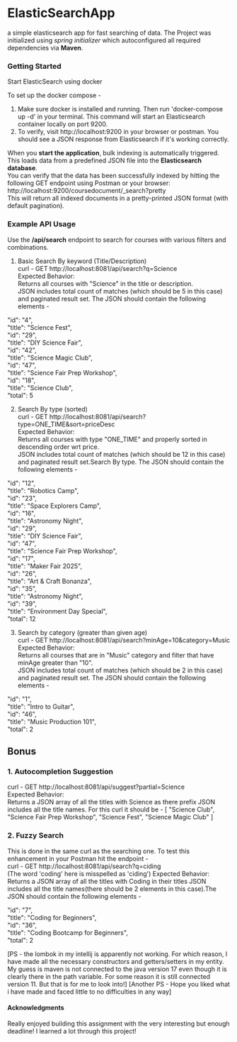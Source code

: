 # ElasticSearchApp
a simple elasticsearch app for fast searching of data. 
The Project was initialized using *spring 
initializer* which autoconfigured all required dependencies via **Maven**.

### Getting Started
Start ElasticSearch using docker

To set up the docker compose - </br>
1. Make sure docker is installed and running. Then run 'docker-compose up -d'  in your terminal. 
This command will start an Elasticsearch container locally on port 9200.
2. To verify, visit http://localhost:9200 in your browser or postman. 
You should see a JSON response from Elasticsearch if it's working correctly.


When you **start the application**, bulk indexing is automatically triggered.
This loads data from a predefined JSON file into the **Elasticsearch database**. </br>
You can verify that the data has been successfully indexed by hitting the following GET endpoint using Postman or your browser:
</br>http://localhost:9200/coursedocument/_search?pretty </br>
This will return all indexed documents in a pretty-printed JSON format (with default pagination).

### Example API Usage
Use the **/api/search** endpoint to search for courses with various filters and combinations.

1. Basic Search By keyword (Title/Description) </br>
curl - GET http://localhost:8081/api/search?q=Science </br>
Expected Behavior: </br>
Returns all courses with "Science" in the title or description.</br>
JSON includes total count of matches (which should be 5 in this case) and paginated result set. The JSON should contain the following elements -

"id": "4", </br>
"title": "Science Fest",</br>
"id": "29",</br>
"title": "DIY Science Fair",</br>
"id": "42",</br>
"title": "Science Magic Club",</br>
"id": "47",</br>
"title": "Science Fair Prep Workshop",</br>
"id": "18",</br>
"title": "Science Club",</br>
"total": 5</br>



2. Search By type (sorted)</br>
curl - GET http://localhost:8081/api/search?type=ONE_TIME&sort=priceDesc </br>
Expected Behavior: </br>
Returns all courses with type "ONE_TIME" and properly sorted in descending order wrt price.</br>
JSON includes total count of matches (which should be 12 in this case) and paginated result set.Search By type. The JSON should contain the following elements -

"id": "12",</br>
"title": "Robotics Camp",</br>
"id": "23",</br>
"title": "Space Explorers Camp",</br>
"id": "16",</br>
"title": "Astronomy Night",</br>
"id": "29",</br>
"title": "DIY Science Fair",</br>
"id": "47",</br>
"title": "Science Fair Prep Workshop",</br>
"id": "17",</br>
"title": "Maker Fair 2025",</br>
"id": "26",</br>
"title": "Art & Craft Bonanza",</br>
"id": "35",</br>
"title": "Astronomy Night",</br>
"id": "39",</br>
"title": "Environment Day Special",</br>
"total": 12</br>


3. Search by category (greater than given age) </br>
curl - GET http://localhost:8081/api/search?minAge=10&category=Music </br>
Expected Behavior: </br>
Returns all courses that are in "Music" category and filter that have minAge greater than "10".</br>
JSON includes total count of matches (which should be 2 in this case) and paginated result set. The JSON should contain the following elements -

"id": "1",</br>
"title": "Intro to Guitar",</br>
"id": "46",</br>
"title": "Music Production 101",</br>
"total": 2</br>



## Bonus 

### 1. Autocompletion Suggestion
curl - GET http://localhost:8081/api/suggest?partial=Science </br>
Expected Behavior: </br>
Returns a JSON array of all the titles with Science as there prefix
JSON includes all the title names. For this curl it should be -
[
"Science Club",
"Science Fair Prep Workshop",
"Science Fest",
"Science Magic Club"
]


### 2. Fuzzy Search

This is done in the same curl as the searching one.
To test this enhancement in your Postman hit the endpoint - </br>
curl - GET http://localhost:8081/api/search?q=ciding </br>
(The word 'coding' here is misspelled as 'ciding')
Expected Behavior: </br>
Returns a JSON array of all the titles with Coding in their titles
JSON includes all the title names(there should be 2 elements in this case).The JSON should contain the following elements -


"id": "7",</br>
"title": "Coding for Beginners",</br>
"id": "36",</br>
"title": "Coding Bootcamp for Beginners",</br>
"total": 2</br>


[PS - the lombok in my intellij is apparently not working. For which reason, I have made all the necessary constructors 
and getters/setters in my entity. My guess is maven is not connected to the java version 17 even though it is clearly there in the path variable.
For some reason it is still connected version 11. But that is for me to look into!]
[Another PS - Hope you liked what i have made and faced little to no difficulties in any way]



#### Acknowledgments

Really enjoyed building this assignment with the very interesting but enough deadline! I learned a lot
through this project!

